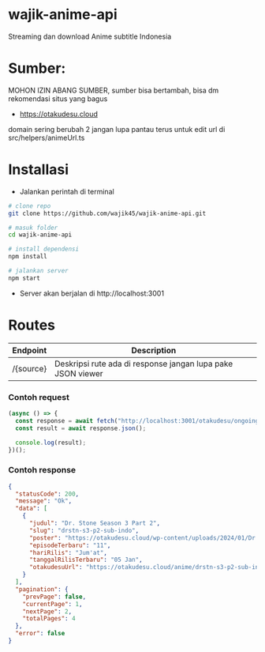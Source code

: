 # wajik-anime-api

Streaming dan download Anime subtitle Indonesia

# Sumber:

MOHON IZIN ABANG SUMBER, sumber bisa bertambah, bisa dm rekomendasi situs yang bagus

- https://otakudesu.cloud

domain sering berubah 2 jangan lupa pantau terus untuk edit url di src/helpers/animeUrl.ts

# Installasi

- Jalankan perintah di terminal

```sh
# clone repo
git clone https://github.com/wajik45/wajik-anime-api.git

# masuk folder
cd wajik-anime-api

# install dependensi
npm install

# jalankan server
npm start
```

- Server akan berjalan di http://localhost:3001

# Routes

| Endpoint  | Description                                                 |
| --------- | ----------------------------------------------------------- |
| /{source} | Deskripsi rute ada di response jangan lupa pake JSON viewer |

### Contoh request

```js
(async () => {
  const response = await fetch("http://localhost:3001/otakudesu/ongoing");
  const result = await response.json();

  console.log(result);
})();
```

### Contoh response

```json
{
  "statusCode": 200,
  "message": "Ok",
  "data": [
    {
      "judul": "Dr. Stone Season 3 Part 2",
      "slug": "drstn-s3-p2-sub-indo",
      "poster": "https://otakudesu.cloud/wp-content/uploads/2024/01/Dr.-Stone-Season-3-Part-2-Sub-Indo.jpg",
      "episodeTerbaru": "11",
      "hariRilis": "Jum'at",
      "tanggalRilisTerbaru": "05 Jan",
      "otakudesuUrl": "https://otakudesu.cloud/anime/drstn-s3-p2-sub-indo/"
    }
  ],
  "pagination": {
    "prevPage": false,
    "currentPage": 1,
    "nextPage": 2,
    "totalPages": 4
  },
  "error": false
}
```
